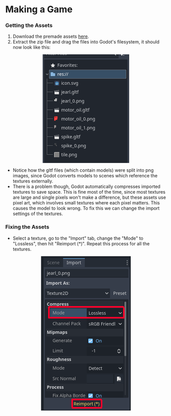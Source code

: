 # Making a Game

### Getting the Assets
1. Download the premade assets [here](https://github.com/CSU-WPT/game-dev-workshop/releases/download/godot/assets.zip).
2. Extract the zip file and drag the files into Godot's filesystem, it should now look like this:

<img style="display: block; margin-left: auto; margin-right: auto;" src="image2.png" alt="Assets in Godot">


- Notice how the gltf files (which contain models) were split into png images, since Godot converts models to scenes which reference the textures externally.
- There is a problem though, Godot automatically compresses imported textures to save space. This is fine most of the time, since most textures are large and single pixels won't make a difference, but these assets use pixel art, which involves small textures where each pixel matters. This causes the model to look wrong. To fix this we can change the import settings of the textures.

### Fixing the Assets

- Select a texture,  go to the "Import" tab, change the "Mode" to "Lossless", then hit "Reimport (*)". Repeat this process for all the textures.

<img style="display: block; margin-left: auto; margin-right: auto;" src="image3.png" alt="Reimporting the textures">